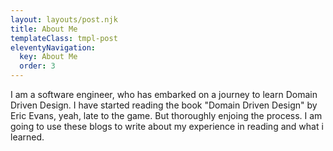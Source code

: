 ```yaml
---
layout: layouts/post.njk
title: About Me
templateClass: tmpl-post
eleventyNavigation:
  key: About Me
  order: 3
---
```


I am a software engineer, who has embarked on a journey to learn Domain Driven Design.
I have started reading the book "Domain Driven Design" by Eric Evans, yeah, late to the game.  But thoroughly enjoing the process.  I am going to use these blogs to write about my experience in reading and what i learned.
